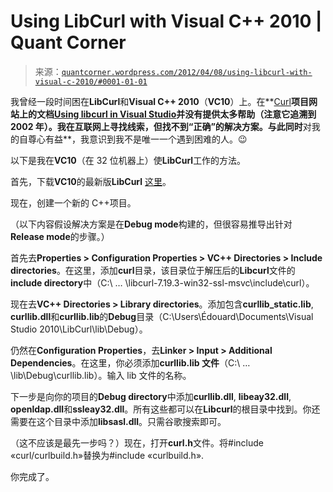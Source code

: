 <!--yml

分类：未分类

日期：2024-05-18 08:08:26

-->

# Using LibCurl with Visual C++ 2010 | Quant Corner

> 来源：[`quantcorner.wordpress.com/2012/04/08/using-libcurl-with-visual-c-2010/#0001-01-01`](https://quantcorner.wordpress.com/2012/04/08/using-libcurl-with-visual-c-2010/#0001-01-01)

我曾经一段时间困在**LibCurl**和**Visual C++ 2010**（**VC10**）上。在**[Curl](http://curl.haxx.se/libcurl/ "Curl")**项目网站上的文档[**Using libcurl in Visual Studio**](http://curl.haxx.se/libcurl/c/visual_studio.pdf "Using libcurl in Visual Studio")并没有提供太多帮助（注意它追溯到 2002 年）。我在互联网上寻找线索，但找不到“正确”的解决方案。与此同时**对我的自尊心有益**，我意识到我不是唯一一个遇到困难的人。😉

以下是我在**VC10**（在 32 位机器上）使**LibCurl**工作的方法。

首先，下载**VC10**的最新版**LibCurl** [这里](http://curl.haxx.se/latest.cgi?curl=win32-ssl-devel-msvc "here")。

现在，创建一个新的 C++项目。

（以下内容假设解决方案是在**Debug mode**构建的，但很容易推导出针对**Release mode**的步骤。）

首先去**Properties > Configuration Properties > VC++ Directories > Include directories**。在这里，添加**curl**目录，该目录位于解压后的**Libcurl**文件的**include directory**中（C:\ … \libcurl-7.19.3-win32-ssl-msvc\include\curl）。

现在去**VC++ Directories > Library directories**。添加包含**curllib_static.lib**, **curllib.dll**和**curllib.lib**的**Debug**目录（C:\Users\Édouard\Documents\Visual Studio 2010\LibCurl\lib\Debug）。

仍然在**Configuration Properties**，去**Linker > Input > Additional Dependencies**。在这里，你必须添加**curllib.lib 文件**（C:\ … \lib\Debug\curllib.lib）。输入 lib 文件的名称。

下一步是向你的项目的**Debug directory**中添加**curllib.dll**, **libeay32.dll**, **openldap.dll**和**ssleay32.dll**。所有这些都可以在**Libcurl**的根目录中找到。你还需要在这个目录中添加**libsasl.dll**。只需谷歌搜索即可。

（这不应该是最先一步吗？）现在，打开**curl.h**文件。将#include «curl/curlbuild.h»替换为#include «curlbuild.h».

你完成了。
